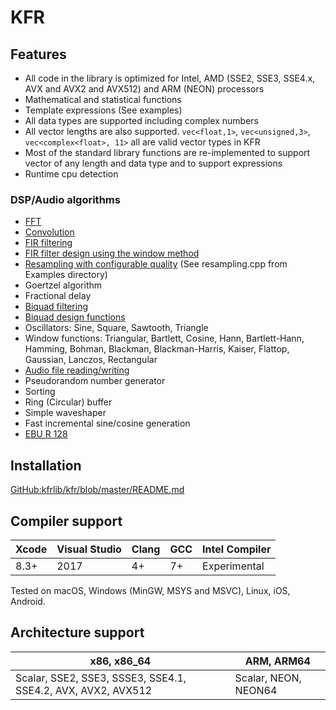 # KFR

## Features

* All code in the library is optimized for Intel, AMD (SSE2, SSE3, SSE4.x, AVX and AVX2 and AVX512) and ARM (NEON) processors
* Mathematical and statistical functions
* Template expressions (See examples)
* All data types are supported including complex numbers
* All vector lengths are also supported. `vec<float,1>`, `vec<unsigned,3>`, `vec<complex<float>, 11>` all are valid vector types in KFR
* Most of the standard library functions are re-implemented to support vector of any length and data type and to support expressions 
* Runtime cpu detection

### DSP/Audio algorithms

* [FFT](dft.md)
* [Convolution](convolution.md)
* [FIR filtering](fir.md)
* [FIR filter design using the window method](fir.md)
* [Resampling with configurable quality](src.md) (See resampling.cpp from Examples directory)
* Goertzel algorithm
* Fractional delay
* [Biquad filtering](bq.md)
* [Biquad design functions](bq.md)
* Oscillators: Sine, Square, Sawtooth, Triangle
* Window functions: Triangular, Bartlett, Cosine, Hann, Bartlett-Hann, Hamming, Bohman, Blackman, Blackman-Harris, Kaiser, Flattop, Gaussian, Lanczos, Rectangular
* [Audio file reading/writing](read_audio.md)
* Pseudorandom number generator
* Sorting
* Ring (Circular) buffer
* Simple waveshaper
* Fast incremental sine/cosine generation
* [EBU R 128](ebur128.md)

## Installation

[GitHub:kfrlib/kfr/blob/master/README.md](https://github.com/kfrlib/kfr/blob/master/README.md#usage)

## Compiler support

Xcode | Visual Studio | Clang | GCC | Intel Compiler
----- | ------------- | ----- | --- | --------------
8.3+  | 2017          | 4+    | 7+  | Experimental

Tested on macOS, Windows (MinGW, MSYS and MSVC), Linux, iOS, Android.

## Architecture support

x86, x86_64 | ARM, ARM64 |
----- | -------------
Scalar, SSE2, SSE3, SSSE3, SSE4.1, SSE4.2, AVX, AVX2, AVX512  | Scalar, NEON, NEON64
